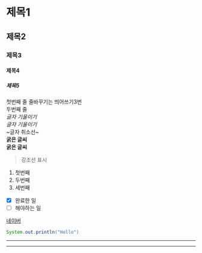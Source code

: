 # 제목1
## 제목2
### 제목3
#### 제목4
##### 제목5

첫번째 줄 줄바꾸기는 띄어쓰기3번   
두번째 줄   
*글자 기울이기*   
_글자 기울이기_   
~글자 취소선~   
**굵은 글씨**   
__굵은 글씨__   
>강조선 표시   

1. 첫번째   
2. 두번째   
3. 세번째   

- [x] 완료한 일   
- [ ] 해야하는 일

[네이버](https://www.naver.com)
```java
System.out.println("Hello")
```

***
---
